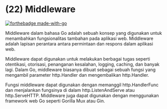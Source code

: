 # (22) Middleware
[![forthebadge made-with-go](http://ForTheBadge.com/images/badges/made-with-go.svg)](https://go.dev/)

Middleware dalam bahasa Go adalah sebuah konsep yang digunakan untuk menambahkan fungsionalitas tambahan pada aplikasi web. Middleware adalah lapisan perantara antara permintaan dan respons dalam aplikasi web.

Middleware dapat digunakan untuk melakukan berbagai tugas seperti otentikasi, otorisasi, penanganan kesalahan, logging, caching, dan banyak lagi. Dalam Go, middleware biasanya dibuat sebagai sebuah fungsi yang mengambil parameter http.Handler dan mengembalikan http.Handler.

Fungsi middleware dapat digunakan dengan memanggil http.HandlerFunc dan menjalankan fungsinya di dalam http.ListenAndServe atau http.ServeHTTP. Middleware juga dapat digunakan dengan menggunakan framework web Go seperti Gorilla Mux atau Gin.